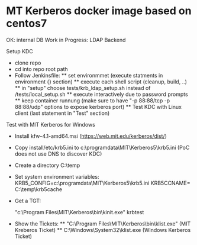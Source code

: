 # MT Kerberos docker image based on centos7  

OK: internal DB
Work in Progress: LDAP Backend   

Setup KDC

* clone repo 
* cd into repo root path 
* Follow Jenkinsfile:
  ** set environmmet (execute statments in environment {} section)
  ** execute each shell script (cleanup, build, ..)
  ** in "setup" choose tests/krb_ldap_setup.sh instead of /tests/local_setup.sh
  ** execute interactively due to password prompts
  ** keep container runnung (make sure to have "-p 88:88/tcp -p 88:88/udp" options to expose kerberos port)
  ** Test KDC with Linux client (last statement in "Test" section)
  

Test with MIT Kerberos for Windows

* Install kfw-4.1-amd64.msi  (https://web.mit.edu/kerberos/dist/)
* Copy install/etc/krb5.ini to c:\programdata\MIT\Kerberos5\krb5.ini
  (PoC does not use DNS to discover KDC)
* Create a directory  C:\temp
* Set system environment variables:
  KRB5_CONFIG=c:\programdata\MIT\Kerberos5\krb5.ini
  KRB5CCNAME= C:\temp\krb5cache  
* Get a TGT:

    "c:\Program Files\MIT\Kerberos\bin\kinit.exe" krbtest

* Show the Tickets:
  **  "C:\Program Files\MIT\Kerberos\bin\klist.exe"  (MIT Kreberos Ticket)
  **  C:\Windows\System32\klist.exe  (Windows Kerberos Ticket) 

